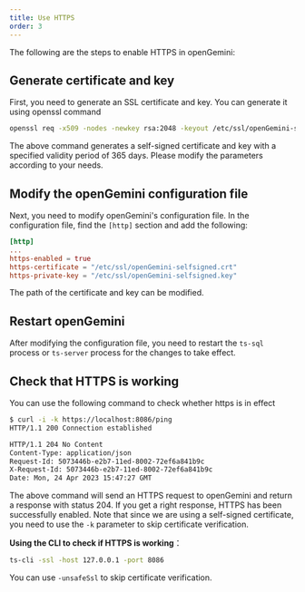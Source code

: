 ```yaml
---
title: Use HTTPS
order: 3
---
```


The following are the steps to enable HTTPS in openGemini:

## Generate certificate and key

First, you need to generate an SSL certificate and key. You can generate it using openssl command

```bash
openssl req -x509 -nodes -newkey rsa:2048 -keyout /etc/ssl/openGemini-selfsigned.key -out /etc/ssl/openGemini-selfsigned.crt -days 365 -subj "/C=US/ST=CA/L=San Francisco/O=openGemini/OU=openGemini/CN=localhost"
```

The above command generates a self-signed certificate and key with a specified validity period of 365 days. Please modify the parameters according to your needs.

## Modify the openGemini configuration file

Next, you need to modify openGemini's configuration file. In the configuration file, find the `[http]` section and add the following:

```toml
[http]
...
https-enabled = true
https-certificate = "/etc/ssl/openGemini-selfsigned.crt"
https-private-key = "/etc/ssl/openGemini-selfsigned.key"
```

The path of the certificate and key can be modified.

## Restart openGemini

After modifying the configuration file, you need to restart the `ts-sql` process or `ts-server` process for the changes to take effect.

## Check that HTTPS is working

You can use the following command to check whether https is in effect

```bash
$ curl -i -k https://localhost:8086/ping
HTTP/1.1 200 Connection established

HTTP/1.1 204 No Content
Content-Type: application/json
Request-Id: 5073446b-e2b7-11ed-8002-72ef6a841b9c
X-Request-Id: 5073446b-e2b7-11ed-8002-72ef6a841b9c
Date: Mon, 24 Apr 2023 15:47:27 GMT
```

The above command will send an HTTPS request to openGemini and return a response with status 204. If you get a right response, HTTPS has been successfully enabled. Note that since we are using a self-signed certificate, you need to use the `-k` parameter to skip certificate verification.

**Using the CLI to check if HTTPS is working**：

```bash
ts-cli -ssl -host 127.0.0.1 -port 8086
```
You can use ```-unsafeSsl``` to skip certificate verification.

